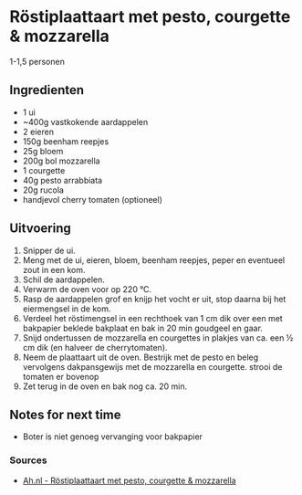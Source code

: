 # Röstiplaattaart met pesto, courgette & mozzarella

1-1,5 personen

## Ingredienten

* 1 ui
* ~400g vastkokende aardappelen
* 2 eieren
* 150g beenham reepjes
* 25g bloem
* 200g bol mozzarella
* 1 courgette
* 40g pesto arrabbiata
* 20g rucola
* handjevol cherry tomaten (optioneel)

## Uitvoering

1. Snipper de ui.
2. Meng met de ui, eieren, bloem, beenham reepjes, peper en eventueel zout in een kom.
3. Schil de aardappelen.
4. Verwarm de oven voor op 220 °C.
5. Rasp de aardappelen grof en knijp het vocht er uit, stop daarna bij het eiermengsel in de kom.
6. Verdeel het röstimengsel in een rechthoek van 1 cm dik over een met bakpapier beklede bakplaat en bak in 20 min goudgeel en gaar.
7. Snijd ondertussen de mozzarella en courgettes in plakjes van ca. een ½ cm dik (en halveer de cherrytomaten).
8. Neem de plaattaart uit de oven. Bestrijk met de pesto en beleg vervolgens dakpansgewijs met de mozzarella en courgette. strooi de tomaten er bovenop
9. Zet terug in de oven en bak nog ca. 20 min.

## Notes for next time

* Boter is niet genoeg vervanging voor bakpapier

### Sources

* [Ah.nl - Röstiplaattaart met pesto, courgette & mozzarella](https://www.ah.nl/allerhande/recept/R-R1192552/ro-stiplaattaart-met-pesto-courgette-en-mozzarella)